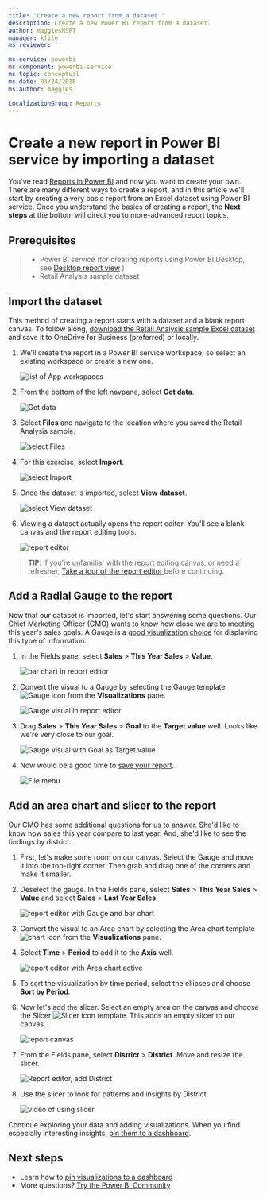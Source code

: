 ```yaml
---
title: 'Create a new report from a dataset '
description: Create a new Power BI report from a dataset.
author: maggiesMSFT
manager: kfile
ms.reviewer: ''

ms.service: powerbi
ms.component: powerbi-service
ms.topic: conceptual
ms.date: 03/24/2018
ms.author: maggies

LocalizationGroup: Reports
---
```

# Create a new report in Power BI service by importing a dataset
You've read [Reports in Power BI](consumer/end-user-reports.md) and now you want to create your own. There are many different ways to create a report, and in this article we'll start by creating a very basic report from an Excel dataset using Power BI service. Once you understand the basics of creating a report, the **Next steps** at the bottom will direct you to more-advanced report topics.  

## Prerequisites
> - Power BI service (for creating reports using Power BI Desktop, see [Desktop report view](desktop-report-view.md) )  
> - Retail Analysis sample dataset

## Import the dataset
This method of creating a report starts with a dataset and a blank report canvas. To follow along, [download the Retail Analysis sample Excel dataset](http://go.microsoft.com/fwlink/?LinkId=529778) and save it to OneDrive for Business (preferred) or locally.

1. We'll create the report in a Power BI service workspace, so select an existing workspace or create a new one.
   
   ![list of App workspaces](media/service-report-create-new/power-bi-workspaces2.png)
2. From the bottom of the left navpane, select **Get data**.
   
   ![Get data](media/service-report-create-new/power-bi-get-data3.png)
3. Select **Files** and navigate to the location where you saved the Retail Analysis sample.
   
    ![select Files](media/service-report-create-new/power-bi-select-files.png)
4. For this exercise, select **Import**.
   
   ![select Import](media/service-report-create-new/power-bi-import.png)
5. Once the dataset is imported, select **View dataset**.
   
   ![select View dataset](media/service-report-create-new/power-bi-view-dataset.png)
6. Viewing a dataset actually opens the report editor.  You'll see a blank canvas and the report editing tools.
   
   ![report editor](media/service-report-create-new/power-bi-blank-report.png)

> **TIP**: If you're unfamiliar with the report editing canvas, or need a refresher, [Take a tour of the report editor ](service-the-report-editor-take-a-tour.md) before continuing.
> 
> 

## Add a Radial Gauge to the report
Now that our dataset is imported, let's start answering some questions.  Our Chief Marketing Officer (CMO) wants to know how close we are to meeting this year's sales goals. A Gauge is a [good visualization choice](visuals/power-bi-report-visualizations.md) for displaying this type of information.

1. In the Fields pane, select **Sales** > **This Year Sales** > **Value**.
   
    ![bar chart in report editor](media/service-report-create-new/power-bi-report-step1.png)
2. Convert the visual to a Gauge by selecting the Gauge template ![Gauge icon](media/service-report-create-new/powerbi-gauge-icon.png) from the **VIsualizations** pane.
   
    ![Gauge visual in report editor](media/service-report-create-new/power-bi-report-step2.png)
3. Drag **Sales** > **This Year Sales** > **Goal** to the **Target value** well. Looks like we're very close to our goal.
   
    ![Gauge visual with Goal as Target value](media/service-report-create-new/power-bi-report-step3.png)
4. Now would be a good time to [save your report](service-report-save.md).
   
   ![File menu](media/service-report-create-new/powerbi-save.png)

## Add an area chart and slicer to the report
Our CMO has some additional questions for us to answer. She'd like to know how sales this year compare to last year. And, she'd like to see the findings by district.

1. First, let's make some room on our canvas. Select the Gauge and move it into the top-right corner. Then grab and drag one of the corners and make it smaller.
2. Deselect the gauge. In the Fields pane, select **Sales** > **This Year Sales** > **Value** and select **Sales** > **Last Year Sales**.
   
    ![report editor with Gauge and bar chart](media/service-report-create-new/power-bi-report-step4.png)
3. Convert the visual to an Area chart by selecting the Area chart template ![chart icon](media/service-report-create-new/power-bi-areachart-icon.png) from the **VIsualizations** pane.
4. Select **Time** > **Period** to add it to the **Axis** well.
   
    ![report editor with Area chart active](media/service-report-create-new/power-bi-report-step5.png)
5. To sort the visualization by time period, select the ellipses and choose **Sort by Period**.
6. Now let's add the slicer. Select an empty area on the canvas and choose the Slicer ![Slicer icon](media/service-report-create-new/power-bi-slicer-icon.png)    template. This adds an empty slicer to our canvas.
   
    ![report canvas](media/service-report-create-new/power-bi-report-step6.png)    
7. From the Fields pane, select **District** > **District**. Move and resize the slicer.
   
    ![Report editor, add District](media/service-report-create-new/power-bi-report-step7.png)  
8. Use the slicer to look for patterns and insights by District.
   
   ![video of using slicer](media/service-report-create-new/power-bi-slicer-video2.gif)  

Continue exploring your data and adding visualizations. When you find especially interesting insights, [pin them to a dashboard](service-dashboard-pin-tile-from-report.md).

## Next steps

* Learn how to [pin visualizations to a dashboard](service-dashboard-pin-tile-from-report.md)   
* More questions? [Try the Power BI Community](http://community.powerbi.com/)

